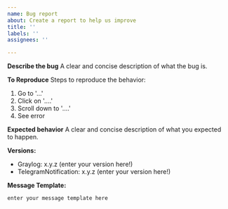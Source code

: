 ```yaml
---
name: Bug report
about: Create a report to help us improve
title: ''
labels: ''
assignees: ''

---
```


**Describe the bug**
A clear and concise description of what the bug is.

**To Reproduce**
Steps to reproduce the behavior:
1. Go to '...'
2. Click on '....'
3. Scroll down to '....'
4. See error

**Expected behavior**
A clear and concise description of what you expected to happen.

**Versions:**
- Graylog: x.y.z (enter your version here!)
- TelegramNotification: x.y.z (enter your version here!)

**Message Template:**
```
enter your message template here
```
